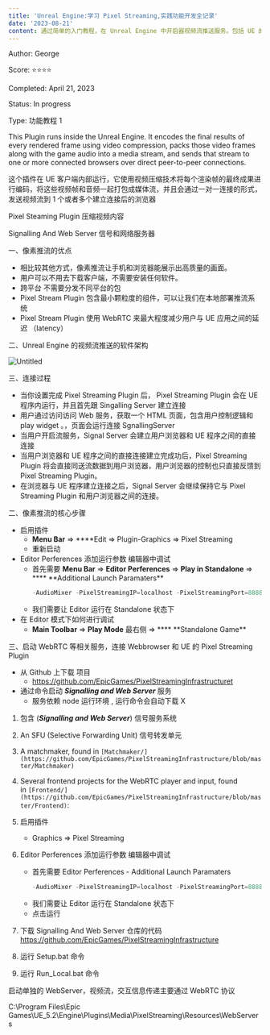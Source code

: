 ```yaml
---
title: 'Unreal Engine:学习 Pixel Streaming,实践功能开发全记录'
date: '2023-08-21'
content: 通过简单的入门教程，在 Unreal Engine 中开启器视频流推送服务。包括 UE 的插件设置，和中继服务器的搭建。完整的呈现视频流推送服务的搭建。
---
```


Author: George

Score: ⭐️⭐️⭐️⭐️

Completed: April 21, 2023

Status: In progress

Type: 功能教程 1

This Plugin runs inside the Unreal Engine. It encodes the final results of every rendered frame using video compression, packs those video frames along with the game audio into a media stream, and sends that stream to one or more connected browsers over direct peer-to-peer connections.

这个插件在 UE 客户端内部运行，它使用视频压缩技术将每个渲染帧的最终成果进行编码，将这些视频帧和音频一起打包成媒体流，并且会通过一对一连接的形式，发送视频流到 1 个或者多个建立连接后的浏览器

Pixel Steaming Plugin 压缩视频内容

Signalling And Web Server 信号和网络服务器

一、像素推流的优点

- 相比较其他方式，像素推流让手机和浏览器能展示出高质量的画面。
- 用户可以不用去下载客户端，不需要安装任何软件。
- 跨平台 不需要分发不同平台的包
- Pixel Stream Plugin 包含最小颗粒度的组件，可以让我们在本地部署推流系统
- Pixel Stream Plugin 使用 WebRTC 来最大程度减少用户与 UE 应用之间的延迟 （latency）

二、Unreal Engine 的视频流推送的软件架构

![Untitled](/Untitled.png)

三、连接过程

- 当你设置完成 Pixel Streaming Plugin 后， Pixel Streaming Plugin 会在 UE 程序内运行，并且首先跟 Singalling Server 建立连接
- 用户通过访问访问 Web 服务，获取一个 HTML 页面，包含用户控制逻辑和 play widget 。，页面会运行连接 SgnallingServer
- 当用户开启流服务，Signal Server 会建立用户浏览器和 UE 程序之间的直接连接
- 当用户浏览器和 UE 程序之间的直接连接建立完成功后，Pixel Streaming Plugin 将会直接同送流数据到用户浏览器，用户浏览器的控制也只直接反馈到 Pixel Streaming Plugin。
- 在浏览器与 UE 程序建立连接之后，Signal Server 会继续保持它与 Pixel Streaming Plugin 和用户浏览器之间的连接。

二、像素推流的核心步骤

- 启用插件
  - **Menu Bar** ⇒ \*\*\*\*Edit ⇒ Plugin-Graphics ⇒ Pixel Streaming
  - 重新启动
- Editor Perferences 添加运行参数 编辑器中调试
  - 首先需要 **Menu Bar** ⇒ **Editor Perferences** ⇒ **Play in Standalone** ⇒ \***\* **Additional Launch Paramaters\*\*
    ```jsx
    -AudioMixer -PixelStreamingIP=localhost -PixelStreamingPort=8888
    ```
  - 我们需要让 Editor 运行在 Standalone 状态下
- 在 Editor 模式下如何进行调试
  - **Main Toolbar** ⇒ **Play Mode** 最右侧 ⇒ \***\* **Standalone Game\*\*

三、启动 WebRTC 等相关服务，连接 Webbrowser 和 UE 的 Pixel Streaming Plugin

- 从 Github 上下载 项目
  - https://github.com/EpicGames/PixelStreamingInfrastructuret
- 通过命令启动 **_Signalling and Web Server_** 服务
  - 服务依赖 node 运行环境 , 运行命令会自动下载 X

1. 包含 (**_Signalling and Web Server_**) 信号服务系统
2. An SFU (Selective Forwarding Unit) 信号转发单元
3. A matchmaker, found in `[Matchmaker/](https://github.com/EpicGames/PixelStreamingInfrastructure/blob/master/Matchmaker)`
4. Several frontend projects for the WebRTC player and input, found in `[Frontend/](https://github.com/EpicGames/PixelStreamingInfrastructure/blob/master/Frontend)`:

5. 启用插件
   - Graphics ⇒ Pixel Streaming
6. Editor Perferences 添加运行参数 编辑器中调试
   - 首先需要 Editor Perferences - Additional Launch Paramaters
     ```jsx
     -AudioMixer -PixelStreamingIP=localhost -PixelStreamingPort=8888
     ```
   - 我们需要让 Editor 运行在 Standalone 状态下
   - 点击运行
7. 下载 Signalling And Web Server 仓库的代码 https://github.com/EpicGames/PixelStreamingInfrastructure
8. 运行 Setup.bat 命令
9. 运行 Run_Local.bat 命令

启动单独的 WebServer，视频流，交互信息传递主要通过 WebRTC 协议

C:\Program Files\Epic Games\UE_5.2\Engine\Plugins\Media\PixelStreaming\Resources\WebServers
